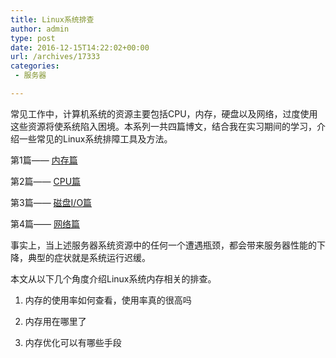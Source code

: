 ```yaml
---
title: Linux系统排查
author: admin
type: post
date: 2016-12-15T14:22:02+00:00
url: /archives/17333
categories:
 - 服务器

---
```

常见工作中，计算机系统的资源主要包括CPU，内存，硬盘以及网络，过度使用这些资源将使系统陷入困境。本系列一共四篇博文，结合我在实习期间的学习，介绍一些常见的Linux系统排障工具及方法。

第1篇—— [内存篇](http://www.cnblogs.com/Security-Darren/p/4685629.html)

第2篇—— [CPU篇](http://www.cnblogs.com/Security-Darren/p/4700384.html)

第3篇—— [磁盘I/O篇](http://www.cnblogs.com/Security-Darren/p/4700386.html)

第4篇—— [网络篇](http://www.cnblogs.com/Security-Darren/p/4700387.html)



事实上，当上述服务器系统资源中的任何一个遭遇瓶颈，都会带来服务器性能的下降，典型的症状就是系统运行迟缓。

本文从以下几个角度介绍Linux系统内存相关的排查。

1. 内存的使用率如何查看，使用率真的很高吗

2. 内存用在哪里了

3. 内存优化可以有哪些手段